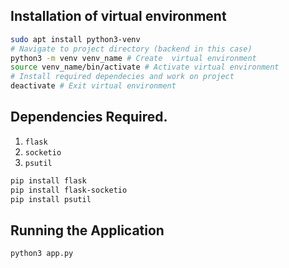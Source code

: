 ## Installation of virtual environment
```bash
sudo apt install python3-venv
# Navigate to project directory (backend in this case)
python3 -m venv venv_name # Create  virtual environment
source venv_name/bin/activate # Activate virtual environment
# Install required dependecies and work on project
deactivate # Exit virtual environment
```


## Dependencies Required.
1. `flask`
2. `socketio`
3. `psutil`

```bash
pip install flask
pip install flask-socketio
pip install psutil
```

## Running the Application
```bash
python3 app.py
```